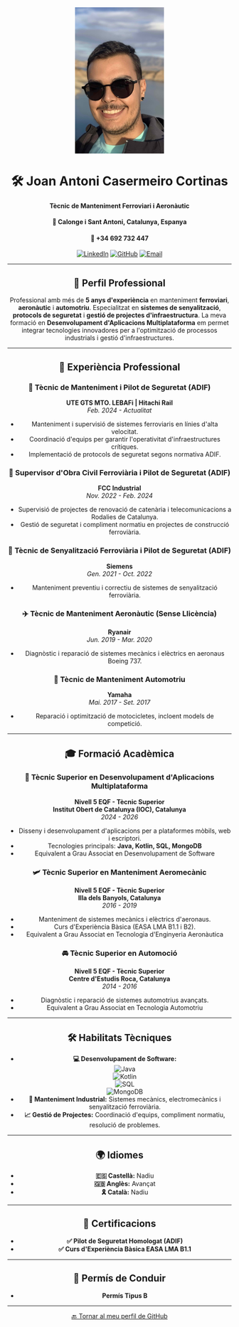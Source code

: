 <div align="center" style="width: 100%;">

<div align="center">
  <img src="https://github.com/tonicasermeiro/Pictures/blob/30f4002819d959e5758da11186aa5267112f7f0a/IMG_1324_Nero%20AI_Compress_High.jpeg?raw=true" alt="Foto Professional" width="200px">
</div>

<div align="center">
  
# 🛠️ **Joan Antoni Casermeiro Cortinas**  

</div> 

<div align="center">

**Tècnic de Manteniment Ferroviari i Aeronàutic**  

</div>

<div align="center">
  
#### 📍 **Calonge i Sant Antoni, Catalunya, Espanya**

</div>

<div align="center">
  
#### 📱 **+34 692 732 447**

</div>

<div align="center">
  
[![LinkedIn](https://img.shields.io/badge/LinkedIn-0077B5?style=for-the-badge&logo=linkedin&logoColor=white)](https://www.linkedin.com/in/tonicasermeiro)
[![GitHub](https://img.shields.io/badge/GitHub-100000?style=for-the-badge&logo=github&logoColor=white)](https://github.com/tonicasermeiro)
[![Email](https://img.shields.io/badge/Apple_Mail-0078D4?style=for-the-badge&logo=apple&logoColor=white)](mailto:toni.casermeiro@icloud.com)

</div>

---

## **💼 Perfil Professional**  
Professional amb més de **5 anys d'experiència** en manteniment **ferroviari**, **aeronàutic** i **automotriu**. Especialitzat en **sistemes de senyalització**, **protocols de seguretat** i **gestió de projectes d'infraestructura**. La meva formació en **Desenvolupament d'Aplicacions Multiplataforma** em permet integrar tecnologies innovadores per a l'optimització de processos industrials i gestió d'infraestructures.

---

## **💼 Experiència Professional**  

### **🚆 Tècnic de Manteniment i Pilot de Seguretat (ADIF)**  
**UTE GTS MTO. LEBAFi | Hitachi Rail**  
_Feb. 2024 - Actualitat_  
- Manteniment i supervisió de sistemes ferroviaris en línies d'alta velocitat.  
- Coordinació d'equips per garantir l'operativitat d'infraestructures crítiques.  
- Implementació de protocols de seguretat segons normativa ADIF.  

### **🚂 Supervisor d'Obra Civil Ferroviària i Pilot de Seguretat (ADIF)**  
**FCC Industrial**  
_Nov. 2022 - Feb. 2024_  
- Supervisió de projectes de renovació de catenària i telecomunicacions a Rodalies de Catalunya.  
- Gestió de seguretat i compliment normatiu en projectes de construcció ferroviària.  

### **🚉 Tècnic de Senyalització Ferroviària i Pilot de Seguretat (ADIF)**  
**Siemens**  
_Gen. 2021 - Oct. 2022_  
- Manteniment preventiu i correctiu de sistemes de senyalització ferroviària.  

### **✈️ Tècnic de Manteniment Aeronàutic (Sense Llicència)**  
**Ryanair**  
_Jun. 2019 - Mar. 2020_  
- Diagnòstic i reparació de sistemes mecànics i elèctrics en aeronaus Boeing 737.  

### **🚗 Tècnic de Manteniment Automotriu**  
**Yamaha**  
_Mai. 2017 - Set. 2017_  
- Reparació i optimització de motocicletes, incloent models de competició.  

---

## **🎓 Formació Acadèmica**  

### **📱 Tècnic Superior en Desenvolupament d'Aplicacions Multiplataforma**  
**Nivell 5 EQF - Tècnic Superior**  
**Institut Obert de Catalunya (IOC), Catalunya**  
_2024 - 2026_  
- Disseny i desenvolupament d'aplicacions per a plataformes mòbils, web i escriptori.  
- Tecnologies principals: **Java, Kotlin, SQL, MongoDB**  
- Equivalent a Grau Associat en Desenvolupament de Software  

### **🛩️ Tècnic Superior en Manteniment Aeromecànic**  
**Nivell 5 EQF - Tècnic Superior**  
**Illa dels Banyols, Catalunya**  
_2016 - 2019_  
- Manteniment de sistemes mecànics i elèctrics d'aeronaus.  
- Curs d'Experiència Bàsica (EASA LMA B1.1 i B2).  
- Equivalent a Grau Associat en Tecnologia d'Enginyeria Aeronàutica  

### **🚘 Tècnic Superior en Automoció**  
**Nivell 5 EQF - Tècnic Superior**  
**Centre d'Estudis Roca, Catalunya**  
_2014 - 2016_  
- Diagnòstic i reparació de sistemes automotrius avançats.  
- Equivalent a Grau Associat en Tecnologia Automotriu  

---

## **🛠️ Habilitats Tècniques**  
- **💻 Desenvolupament de Software:**  
  ![Java](https://img.shields.io/badge/Java-007396?style=flat&logo=java&logoColor=white)  
  ![Kotlin](https://img.shields.io/badge/Kotlin-7F52FF?style=flat&logo=kotlin&logoColor=white)  
  ![SQL](https://img.shields.io/badge/SQL-4479A1?style=flat&logo=mysql&logoColor=white)  
  ![MongoDB](https://img.shields.io/badge/MongoDB-47A248?style=flat&logo=mongodb&logoColor=white)  
- **🔧 Manteniment Industrial:** Sistemes mecànics, electromecànics i senyalització ferroviària.  
- **📈 Gestió de Projectes:** Coordinació d'equips, compliment normatiu, resolució de problemes.  

---

## **🌍 Idiomes**  
- **🇪🇸 Castellà:** Nadiu  
- **🇬🇧 Anglès:** Avançat  
- **🎗️ Català:** Nadiu  

---

## **📜 Certificacions**  
- **✅ Pilot de Seguretat Homologat (ADIF)**  
- **✅ Curs d'Experiència Bàsica EASA LMA B1.1**  

---

## **🚗 Permís de Conduir**  
- **Permís Tipus B**  

---

[🔙 Tornar al meu perfil de GitHub](https://github.com/tonicasermeiro)

</div>